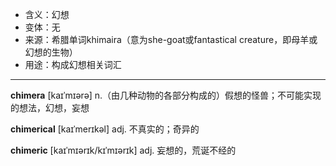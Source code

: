 - <span class="definition">含义：幻想</span>
- <span class="definition">变体：无</span>
- <span class="definition">来源：希腊单词khimaira（意为she-goat或fantastical creature，即母羊或幻想的生物）</span>
- <span class="definition">用途：构成幻想相关词汇</span>

---

<span class="vocabulary">**chimera**</span> [kaɪˈmɪərə] n.（由几种动物的各部分构成的）假想的怪兽；不可能实现的想法，幻想，妄想

<span class="vocabulary">**chimerical**</span> [kaɪˈmerɪkəl] adj. 不真实的；奇异的

<span class="vocabulary">**chimeric**</span> [kaɪˈmɪərɪk/kɪˈmɪərɪk] adj. 妄想的，荒诞不经的
